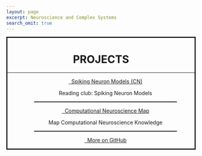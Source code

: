 ```yaml
---
layout: page
excerpt: Neuroscience and Complex Systems
search_omit: true
---
```


<div align="center" style="border-style:solid;">
<h1 align="center">PROJECTS</h1>
<hr>
<ul>
  <li style="list-style-type: none;"><a href="https://github.com/neuronstar/spiking-neuron-models" class="btn"><i class="fa fa-bookmark-o"></i> &nbsp; Spiking Neuron Models (CN)</a> <p>Reading club: Spiking Neuron Models</p></li>
  <hr style="border-top: dotted 1px;width:80%;" />
  <li style="list-style-type: none;"><a href="http://www.neuronstar.xyz/comp-neurosci-map" class="btn"><i class="fa fa-map-signs"></i> &nbsp; Computational Neuroscience Map</a>
  <p>Map Computational Neuroscience Knowledge</p>
  </li>

<hr style="border-top: dotted 1px;width:80%;" />
  <li style="list-style-type: none;"><a href="http://github.com/neuronstar" class="btn"><i class="fa fa-github"></i> &nbsp; More on GitHub</a></li>
</ul>
</div>
